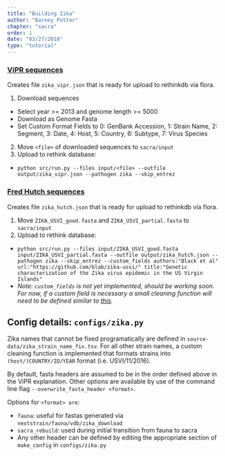 ```yaml
---
title: "Building Zika"
author: "Barney Potter"
chapter: "sacra"
order: 1
date: "03/27/2018"
type: "tutorial"
---
```


### [ViPR sequences](https://www.viprbrc.org/brc/vipr_genome_search.spg?method=ShowCleanSearch&decorator=flavi_zika)

Creates file `zika_vipr.json` that is ready for upload to rethinkdb via flora.

1. Download sequences
  * Select year >= 2013 and genome length >= 5000
  * Download as Genome Fasta
  * Set Custom Format Fields to 0: GenBank Accession, 1: Strain Name, 2: Segment, 3: Date, 4: Host, 5: Country, 6: Subtype, 7: Virus Species
2. Move `<file>` of downloaded sequences to `sacra/input`
3. Upload to rethink database:
  * `python src/run.py --files input/<file> --outfile output/zika_vipr.json --pathogen zika --skip_entrez`

### [Fred Hutch sequences](https://github.com/blab/zika-usvi/tree/master/data)

Creates file `zika_hutch.json` that is ready for upload to rethinkdb via flora.

1. Move `ZIKA_USVI_good.fasta` and `ZIKA_USVI_partial.fasta` to `sacra/input`
2. Upload to rethink database:
  * `python src/run.py --files input/ZIKA_USVI_good.fasta input/ZIKA_USVI_partial.fasta --outfile output/zika_hutch.json --pathogen zika --skip_entrez --custom_fields authors:"Black et al" url:"https://github.com/blab/zika-usvi/" title:"Genetic characterization of the Zika virus epidemic in the US Virgin Islands"`
  * *Note: `custom_fields` is not yet implemented, should be working soon. For now, if a custom field is necessary a small cleaning function will need to be defined similar to [this](https://github.com/nextstrain/sacra/blob/master/configs/mumps.py#L28).*

## Config details: `configs/zika.py`

Zika names that cannot be fixed programatically are defined in `source-data/zika_strain_name_fix.tsv`.
For all other strain names, a custom cleaning function is implemented that formats strains into `(host/)COUNTRY/ID/YEAR` format (i.e. USVI/11/2016).

By default, fasta headers are assumed to be in the order defined above in the ViPR explanation. Other options are available by use of the command line flag `--overwrite_fasta_header <format>`.

Options for `<format> are`:
* `fauna`: useful for fastas generated via `nextstrain/fauna/vdb/zika_download`
* `sacra_rebuild`: used during initial transition from fauna to sacra
* Any other header can be defined by editing the appropriate section of `make_config` in `configs/zika.py`
